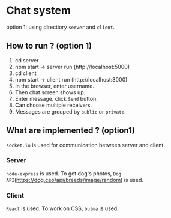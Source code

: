 # Chat system 
option 1:  using directiory `server` and `client`.
## How to run ? (option 1)
1. cd server
2. npm start  -> server run (http://localhost:5000)
3. cd client
4. npm start -> client run (http://localhost:3000)
5. In the browser, enter username.
6. Then chat screen shows up.
7. Enter message. click `Send` button.
8. Can choose multiple receivers.
9. Messages are grouped by `public` or `private`.

## What are implemented ? (option1)
`socket.io` is used for communication between server and client.

### Server
`node-express` is used.
To get dog's photos, `Dog API`(https://dog.ceo/api/breeds/image/random) is used.

### Client
`React` is used.
To work on CSS, `bulma` is used.











